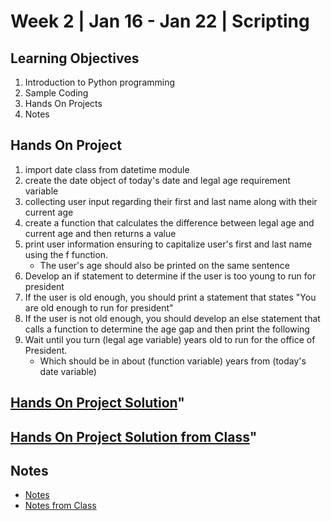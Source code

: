 # Week 2 | Jan 16 - Jan 22 | Scripting
## Learning Objectives
1.  Introduction to Python programming
2.  Sample Coding
3.  Hands On Projects
4.  Notes
## Hands On Project
1.  import date class from datetime module
2.  create the date object of today's date and legal age requirement variable
3.  collecting user input regarding their first and last name along with their current age
4.  create a function that calculates the difference between legal age and current age and then returns a value
5.  print user information ensuring to capitalize user's first and last name using the f function. 
    *   The user's age should also be printed on the same sentence
6.  Develop an if statement to determine if the user is too young to run for president
7.  If the user is old enough, you should print a statement that states "You are old enough to run for president"
8.  If the user is not old enough, you should develop an else statement that calls a function to determine the age gap and then print the following
9.  Wait until you turn (legal age variable) years old to run for the office of President. 
    *    Which should be in about (function variable) years from (today's date variable)

## [Hands On Project Solution](HandsOn/stull_nicholas.py)"
## [Hands On Project Solution from Class](HandsOn/Week2_Solution.py)"

## Notes
*   [Notes](Notes/Notes.md)
*   [Notes from Class](Notes/ClassNotes.ipynb)